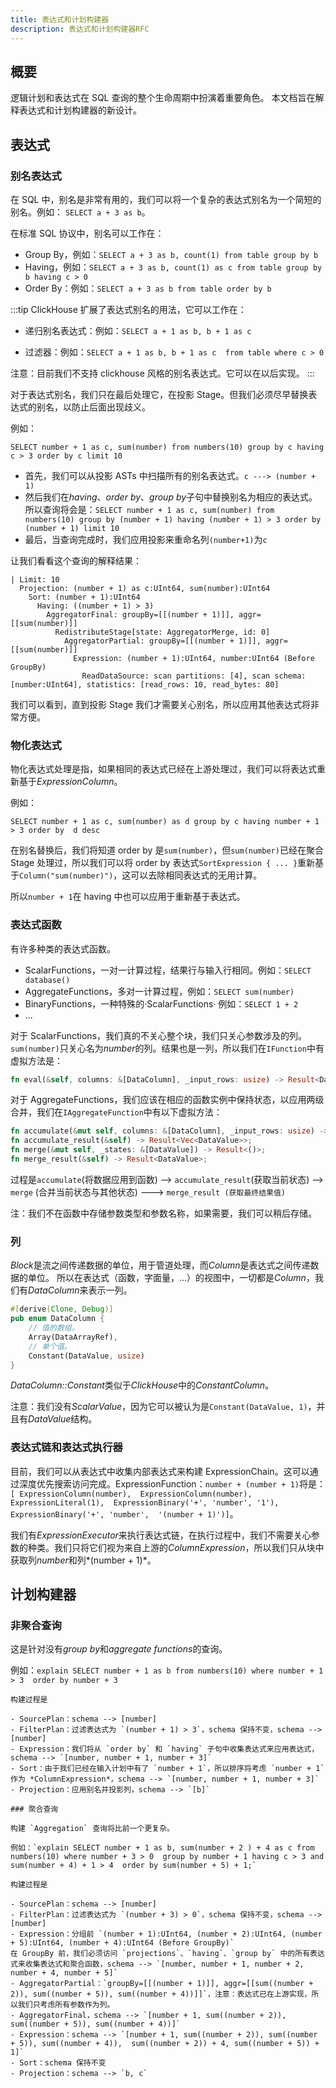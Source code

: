 ```yaml
---
title: 表达式和计划构建器
description: 表达式和计划构建器RFC
---
```


## 概要

逻辑计划和表达式在 SQL 查询的整个生命周期中扮演着重要角色。
本文档旨在解释表达式和计划构建器的新设计。

## 表达式

### 别名表达式

在 SQL 中，别名是非常有用的，我们可以将一个复杂的表达式别名为一个简短的别名。例如：
`SELECT a + 3 as b`。

在标准 SQL 协议中，别名可以工作在：

- Group By，例如：`SELECT a + 3 as b, count(1) from table group by b`
- Having，例如：`SELECT a + 3 as b, count(1) as c from table group by b having c > 0`
- Order By：例如：`SELECT a + 3 as b from table order by b`

:::tip
ClickHouse 扩展了表达式别名的用法，它可以工作在：

- 递归别名表达式：例如：`SELECT a + 1 as b, b + 1 as c`

- 过滤器：例如：`SELECT a + 1 as b, b + 1 as c  from table where c > 0`

注意：目前我们不支持 clickhouse 风格的别名表达式。它可以在以后实现。
:::

对于表达式别名，我们只在最后处理它，在投影 Stage。但我们必须尽早替换表达式的别名，以防止后面出现歧义。

例如：

`SELECT number + 1 as c, sum(number) from numbers(10) group by c having c > 3 order by c limit 10`

- 首先，我们可以从投影 ASTs 中扫描所有的别名表达式。`c ---> (number + 1)`
- 然后我们在*having*、_order by_、*group by*子句中替换别名为相应的表达式。所以查询将会是：`SELECT number + 1 as c, sum(number) from numbers(10) group by (number + 1) having (number + 1) > 3 order by (number + 1) limit 10`
- 最后，当查询完成时，我们应用投影来重命名列`(number+1)`为`c`

让我们看看这个查询的解释结果：

```
| Limit: 10
  Projection: (number + 1) as c:UInt64, sum(number):UInt64
    Sort: (number + 1):UInt64
      Having: ((number + 1) > 3)
        AggregatorFinal: groupBy=[[(number + 1)]], aggr=[[sum(number)]]
          RedistributeStage[state: AggregatorMerge, id: 0]
            AggregatorPartial: groupBy=[[(number + 1)]], aggr=[[sum(number)]]
              Expression: (number + 1):UInt64, number:UInt64 (Before GroupBy)
                ReadDataSource: scan partitions: [4], scan schema: [number:UInt64], statistics: [read_rows: 10, read_bytes: 80]
```

我们可以看到，直到投影 Stage 我们才需要关心别名，所以应用其他表达式将非常方便。

### 物化表达式

物化表达式处理是指，如果相同的表达式已经在上游处理过，我们可以将表达式重新基于*ExpressionColumn*。

例如：

`SELECT number + 1 as c, sum(number) as d group by c having number + 1 > 3 order by  d desc`

在别名替换后，我们将知道 order by 是`sum(number)`，但`sum(number)`已经在聚合 Stage 处理过，所以我们可以将 order by 表达式`SortExpression { ... }`重新基于`Column("sum(number)")`，这可以去除相同表达式的无用计算。

所以`number + 1`在 having 中也可以应用于重新基于表达式。

### 表达式函数

有许多种类的表达式函数。

- ScalarFunctions，一对一计算过程，结果行与输入行相同。例如：`SELECT database()`
- AggregateFunctions，多对一计算过程，例如：`SELECT sum(number)`
- BinaryFunctions，一种特殊的·ScalarFunctions· 例如：`SELECT 1 + 2 `
- ...

对于 ScalarFunctions，我们真的不关心整个块，我们只关心参数涉及的列。`sum(number)`只关心名为*number*的列。结果也是一列，所以我们在`IFunction`中有虚拟方法是：

```rust
fn eval(&self, columns: &[DataColumn], _input_rows: usize) -> Result<DataColumn>;
```

对于 AggregateFunctions，我们应该在相应的函数实例中保持状态，以应用两级合并，我们在`IAggregateFunction`中有以下虚拟方法：

```rust
fn accumulate(&mut self, columns: &[DataColumn], _input_rows: usize) -> Result<()>;
fn accumulate_result(&self) -> Result<Vec<DataValue>>;
fn merge(&mut self, _states: &[DataValue]) -> Result<()>;
fn merge_result(&self) -> Result<DataValue>;
```

过程是`accumulate`(将数据应用到函数) --> `accumulate_result`(获取当前状态) --> `merge` (合并当前状态与其他状态) ---> `merge_result (获取最终结果值)`

注：我们不在函数中存储参数类型和参数名称，如果需要，我们可以稍后存储。

### 列

*Block*是流之间传递数据的单位，用于管道处理，而*Column*是表达式之间传递数据的单位。
所以在表达式（函数，字面量，...）的视图中，一切都是*Column*，我们有*DataColumn*来表示一列。

```rust
#[derive(Clone, Debug)]
pub enum DataColumn {
    // 值的数组。
    Array(DataArrayRef),
    // 单个值。
    Constant(DataValue, usize)
}
```

*DataColumn::Constant*类似于*ClickHouse*中的*ConstantColumn*。

注意：我们没有*ScalarValue*，因为它可以被认为是`Constant(DataValue, 1)`，并且有*DataValue*结构。

### 表达式链和表达式执行器

目前，我们可以从表达式中收集内部表达式来构建 ExpressionChain。这可以通过深度优先搜索访问完成。ExpressionFunction：`number + (number + 1)`将是：`[ ExpressionColumn(number),  ExpressionColumn(number), ExpressionLiteral(1),  ExpressionBinary('+', 'number', '1'), ExpressionBinary('+', 'number',  '(number + 1)')]`。

我们有*ExpressionExecutor*来执行表达式链，在执行过程中，我们不需要关心参数的种类。我们只将它们视为来自上游的*ColumnExpression*，所以我们只从块中获取列*number*和列*(number + 1)*。

## 计划构建器

### 非聚合查询

这是针对没有*group by*和*aggregate functions*的查询。

例如：`explain SELECT number + 1 as b from numbers(10) where number + 1 > 3  order by number + 3 `

```
构建过程是

- SourcePlan：schema --> [number]
- FilterPlan：过滤表达式为 `(number + 1) > 3`，schema 保持不变，schema --> [number]
- Expression：我们将从 `order by` 和 `having` 子句中收集表达式来应用表达式，schema --> `[number, number + 1, number + 3]`
- Sort：由于我们已经在输入计划中有了 `number + 1`，所以排序将考虑 `number + 1` 作为 *ColumnExpression*，schema --> `[number, number + 1, number + 3]`
- Projection：应用别名并投影列，schema --> `[b]`

### 聚合查询

构建 `Aggregation` 查询将比前一个更复杂。

例如：`explain SELECT number + 1 as b, sum(number + 2 ) + 4 as c from numbers(10) where number + 3 > 0  group by number + 1 having c > 3 and sum(number + 4) + 1 > 4  order by sum(number + 5) + 1;`

构建过程是

- SourcePlan：schema --> [number]
- FilterPlan：过滤表达式为 `(number + 3) > 0`，schema 保持不变，schema --> [number]
- Expression：分组前 `(number + 1):UInt64, (number + 2):UInt64, (number + 5):UInt64, (number + 4):UInt64 (Before GroupBy)`
在 GroupBy 前，我们必须访问 `projections`、`having`、`group by` 中的所有表达式来收集表达式和聚合函数，schema --> `[number, number + 1, number + 2, number + 4, number + 5]`
- AggregatorPartial：`groupBy=[[(number + 1)]], aggr=[[sum((number + 2)), sum((number + 5)), sum((number + 4))]]`，注意：表达式已在上游实现，所以我们只考虑所有参数作为列。
- AggregatorFinal，schema --> `[number + 1, sum((number + 2)), sum((number + 5)), sum((number + 4))]`
- Expression：schema --> `[number + 1, sum((number + 2)), sum((number + 5)), sum((number + 4)),  sum((number + 2)) + 4, sum((number + 5)) + 1]`
- Sort：schema 保持不变
- Projection：schema --> `b, c`
```
